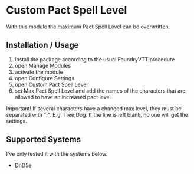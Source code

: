 # Custom Pact Spell Level

With this module the maximum Pact Spell Level can be overwritten.

## Installation / Usage

1. install the package according to the usual FoundryVTT procedure
2. open Manage Modules
3. activate the module
4. open Configure Settings
5. open Custom Pact Spell Level
6. set Max Pact Spell Level and add the names of the characters that are allowed to have an increased pact level

Important! If several characters have a changed max level, they must be separated with ";". E.g. Tree;Dog. If the line is left blank, no one will get the settings.

## Supported Systems

I've only tested it with the systems below.

- [DnD5e](https://foundryvtt.com/packages/dnd5e)
